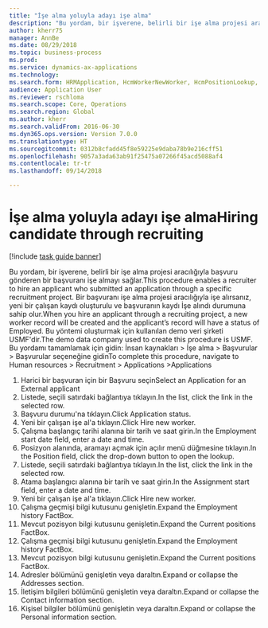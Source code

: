 ```yaml
--- 
title: "İşe alma yoluyla adayı işe alma"
description: "Bu yordam, bir işverene, belirli bir işe alma projesi aracılığıyla başvuru gönderen bir başvuranı işe almayı sağlar."
author: kherr75
manager: AnnBe
ms.date: 08/29/2018
ms.topic: business-process
ms.prod: 
ms.service: dynamics-ax-applications
ms.technology: 
ms.search.form: HRMApplication, HcmWorkerNewWorker, HcmPositionLookup, HcmWorker, HcmPosition, HcmPositionDateManager,  DefaultDashboard
audience: Application User
ms.reviewer: rschloma
ms.search.scope: Core, Operations
ms.search.region: Global
ms.author: kherr
ms.search.validFrom: 2016-06-30
ms.dyn365.ops.version: Version 7.0.0
ms.translationtype: HT
ms.sourcegitcommit: 0312b8cfadd45f8e59225e9daba78b9e216cff51
ms.openlocfilehash: 9057a3ada63ab91f25475a07266f45acd5088af4
ms.contentlocale: tr-tr
ms.lasthandoff: 09/14/2018

---
```

# <a name="hiring-candidate-through-recruiting"></a><span data-ttu-id="599ff-103">İşe alma yoluyla adayı işe alma</span><span class="sxs-lookup"><span data-stu-id="599ff-103">Hiring candidate through recruiting</span></span>

[!include [task guide banner](../../includes/task-guide-banner.md)]

<span data-ttu-id="599ff-104">Bu yordam, bir işverene, belirli bir işe alma projesi aracılığıyla başvuru gönderen bir başvuranı işe almayı sağlar.</span><span class="sxs-lookup"><span data-stu-id="599ff-104">This procedure enables a recruiter to hire an applicant who submitted an application through a specific recruitment project.</span></span> <span data-ttu-id="599ff-105">Bir başvuranı işe alma projesi aracılığıyla işe alırsanız, yeni bir çalışan kaydı oluşturulu ve başvuranın kaydı İşe alındı durumuna sahip olur.</span><span class="sxs-lookup"><span data-stu-id="599ff-105">When you hire an applicant through a recruiting project, a new worker record will be created and the applicant’s record will have a status of Employed.</span></span> <span data-ttu-id="599ff-106">Bu yöntemi oluşturmak için kullanılan demo veri şirketi USMF'dir.</span><span class="sxs-lookup"><span data-stu-id="599ff-106">The demo data company used to create this procedure is USMF.</span></span> <span data-ttu-id="599ff-107">Bu yordamı tamamlamak için gidin: İnsan kaynakları > İşe alma > Başvurular > Başvurular seçeneğine gidin</span><span class="sxs-lookup"><span data-stu-id="599ff-107">To complete this procedure, navigate to Human resources > Recruitment > Applications >Applications</span></span> 

1. <span data-ttu-id="599ff-108">Harici bir başvuran için bir Başvuru seçin</span><span class="sxs-lookup"><span data-stu-id="599ff-108">Select an Application for an External applicant</span></span>
2. <span data-ttu-id="599ff-109">Listede, seçili satırdaki bağlantıya tıklayın.</span><span class="sxs-lookup"><span data-stu-id="599ff-109">In the list, click the link in the selected row.</span></span>
3. <span data-ttu-id="599ff-110">Başvuru durumu'na tıklayın.</span><span class="sxs-lookup"><span data-stu-id="599ff-110">Click Application status.</span></span>
4. <span data-ttu-id="599ff-111">Yeni bir çalışan işe al'a tıklayın.</span><span class="sxs-lookup"><span data-stu-id="599ff-111">Click Hire new worker.</span></span>
5. <span data-ttu-id="599ff-112">Çalışma başlangıç tarihi alanına bir tarih ve saat girin.</span><span class="sxs-lookup"><span data-stu-id="599ff-112">In the Employment start date field, enter a date and time.</span></span>
6. <span data-ttu-id="599ff-113">Posizyon alanında, aramayı açmak için açılır menü düğmesine tıklayın.</span><span class="sxs-lookup"><span data-stu-id="599ff-113">In the Position field, click the drop-down button to open the lookup.</span></span>
7. <span data-ttu-id="599ff-114">Listede, seçili satırdaki bağlantıya tıklayın.</span><span class="sxs-lookup"><span data-stu-id="599ff-114">In the list, click the link in the selected row.</span></span>
8. <span data-ttu-id="599ff-115">Atama başlangıcı alanına bir tarih ve saat girin.</span><span class="sxs-lookup"><span data-stu-id="599ff-115">In the Assignment start field, enter a date and time.</span></span>
9. <span data-ttu-id="599ff-116">Yeni bir çalışan işe al'a tıklayın.</span><span class="sxs-lookup"><span data-stu-id="599ff-116">Click Hire new worker.</span></span>
10. <span data-ttu-id="599ff-117">Çalışma geçmişi bilgi kutusunu genişletin.</span><span class="sxs-lookup"><span data-stu-id="599ff-117">Expand the Employment history FactBox.</span></span>
11. <span data-ttu-id="599ff-118">Mevcut pozisyon bilgi kutusunu genişletin.</span><span class="sxs-lookup"><span data-stu-id="599ff-118">Expand the Current positions FactBox.</span></span>
12. <span data-ttu-id="599ff-119">Çalışma geçmişi bilgi kutusunu genişletin.</span><span class="sxs-lookup"><span data-stu-id="599ff-119">Expand the Employment history FactBox.</span></span>
13. <span data-ttu-id="599ff-120">Mevcut pozisyon bilgi kutusunu genişletin.</span><span class="sxs-lookup"><span data-stu-id="599ff-120">Expand the Current positions FactBox.</span></span>
14. <span data-ttu-id="599ff-121">Adresler bölümünü genişletin veya daraltın.</span><span class="sxs-lookup"><span data-stu-id="599ff-121">Expand or collapse the Addresses section.</span></span>
15. <span data-ttu-id="599ff-122">İletişim bilgileri bölümünü genişletin veya daraltın.</span><span class="sxs-lookup"><span data-stu-id="599ff-122">Expand or collapse the Contact information section.</span></span>
16. <span data-ttu-id="599ff-123">Kişisel bilgiler bölümünü genişletin veya daraltın.</span><span class="sxs-lookup"><span data-stu-id="599ff-123">Expand or collapse the Personal information section.</span></span>



